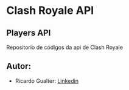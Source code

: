 # Clash Royale API

## Players API

Repositorio de códigos da api de Clash Royale

## Autor:

* Ricardo Gualter:
[Linkedin](https://www.linkedin.com/in/ricardo-gualter/)




